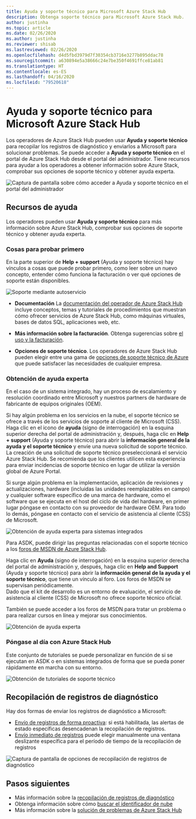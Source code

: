 ```yaml
---
title: Ayuda y soporte técnico para Microsoft Azure Stack Hub
description: Obtenga soporte técnico para Microsoft Azure Stack Hub.
author: justinha
ms.topic: article
ms.date: 02/26/2020
ms.author: justinha
ms.reviewer: shisab
ms.lastreviewed: 02/26/2020
ms.openlocfilehash: d4d5fbd3979d7f30354cb3716e3277b895ddac78
ms.sourcegitcommit: a630894e5a38666c24e7be350f4691ffce81ab81
ms.translationtype: HT
ms.contentlocale: es-ES
ms.lasthandoff: 04/16/2020
ms.locfileid: "79520618"
---
```

# <a name="microsoft-azure-stack-hub-help-and-support"></a>Ayuda y soporte técnico para Microsoft Azure Stack Hub

Los operadores de Azure Stack Hub pueden usar **Ayuda y soporte técnico** para recopilar los registros de diagnóstico y enviarlos a Microsoft para solucionar problemas. Se puede acceder a **Ayuda y soporte técnico** en el portal de Azure Stack Hub desde el portal del administrador. Tiene recursos para ayudar a los operadores a obtener información sobre Azure Stack, comprobar sus opciones de soporte técnico y obtener ayuda experta.  

![Captura de pantalla sobre cómo acceder a Ayuda y soporte técnico en el portal del administrador](media/azure-stack-help-and-support/help-and-support.png)

## <a name="help-resources"></a>Recursos de ayuda 

Los operadores pueden usar **Ayuda y soporte técnico** para más información sobre Azure Stack Hub, comprobar sus opciones de soporte técnico y obtener ayuda experta. 

### <a name="things-to-try-first"></a>Cosas para probar primero

En la parte superior de **Help + support** (Ayuda y soporte técnico) hay vínculos a cosas que puede probar primero, como leer sobre un nuevo concepto, entender cómo funciona la facturación o ver qué opciones de soporte están disponibles. 

![Soporte mediante autoservicio](media/azure-stack-help-and-support/get-support-tiles.png)

- **Documentación** La [documentación del operador de Azure Stack Hub](index.yml) incluye conceptos, temas y tutoriales de procedimientos que muestran cómo ofrecer servicios de Azure Stack Hub, como máquinas virtuales, bases de datos SQL, aplicaciones web, etc. 

- **Más información sobre la facturación**. Obtenga sugerencias sobre [el uso y la facturación](azure-stack-billing-and-chargeback.md).

- **Opciones de soporte técnico**. Los operadores de Azure Stack Hub pueden elegir entre una gama de [opciones de soporte técnico de Azure](https://aka.ms/azstacksupport) que puede satisfacer las necesidades de cualquier empresa. 


### <a name="get-expert-help"></a>Obtención de ayuda experta 

En el caso de un sistema integrado, hay un proceso de escalamiento y resolución coordinado entre Microsoft y nuestros partners de hardware de fabricante de equipos originales (OEM).

Si hay algún problema en los servicios en la nube, el soporte técnico se ofrece a través de los servicios de soporte al cliente de Microsoft (CSS). Haga clic en el icono de **ayuda** (signo de interrogación) en la esquina superior derecha del portal de administración y, después, haga clic en **Help + support** (Ayuda y soporte técnico) para abrir la **información general de la ayuda y el soporte técnico** y envíe una nueva solicitud de soporte técnico. La creación de una solicitud de soporte técnico preseleccionará el servicio Azure Stack Hub. Se recomienda que los clientes utilicen esta experiencia para enviar incidencias de soporte técnico en lugar de utilizar la versión global de Azure Portal. 

Si surge algún problema en la implementación, aplicación de revisiones y actualizaciones, hardware (incluidas las unidades reemplazables en campo) y cualquier software específico de una marca de hardware, como el software que se ejecuta en el host del ciclo de vida del hardware, en primer lugar póngase en contacto con su proveedor de hardware OEM. Para todo lo demás, póngase en contacto con el servicio de asistencia al cliente (CSS) de Microsoft.

![Obtención de ayuda experta para sistemas integrados](media/azure-stack-help-and-support/get-support-integrated.png)

Para ASDK, puede dirigir las preguntas relacionadas con el soporte técnico a los [foros de MSDN de Azure Stack Hub](https://social.msdn.microsoft.com/Forums/azure/home?forum=azurestack). 

Haga clic en **Ayuda** (signo de interrogación) en la esquina superior derecha del portal de administración y, después, haga clic en **Help and Support** (Ayuda y soporte técnico) para abrir la **información general de la ayuda y el soporte técnico**, que tiene un vínculo al foro. Los foros de MSDN se supervisan periódicamente.  
Dado que el kit de desarrollo es un entorno de evaluación, el servicio de asistencia al cliente (CSS) de Microsoft no ofrece soporte técnico oficial.

También se puede acceder a los foros de MSDN para tratar un problema o para realizar cursos en línea y mejorar sus conocimientos. 

![Obtención de ayuda experta](media/azure-stack-help-and-support/get-support-cards.png)

### <a name="get-up-to-speed-with-azure-stack-hub"></a>Póngase al día con Azure Stack Hub

Este conjunto de tutoriales se puede personalizar en función de si se ejecutan en ASDK o en sistemas integrados de forma que se pueda poner rápidamente en marcha con su entorno. 

![Obtención de tutoriales de soporte técnico](media/azure-stack-help-and-support/get-support-tutorials.png)

## <a name="diagnostic-log-collection"></a>Recopilación de registros de diagnóstico

Hay dos formas de enviar los registros de diagnóstico a Microsoft: 

- [Envío de registros de forma proactiva](azure-stack-configure-automatic-diagnostic-log-collection-tzl.md): si está habilitada, las alertas de estado específicas desencadenan la recopilación de registros. 
- [Envío inmediato de registros](azure-stack-configure-on-demand-diagnostic-log-collection-portal-tzl.md) puede elegir manualmente una ventana deslizante específica para el período de tiempo de la recopilación de registros

![Captura de pantalla de opciones de recopilación de registros de diagnóstico](media/azure-stack-help-and-support/banner-enable-automatic-log-collection.png)


## <a name="next-steps"></a>Pasos siguientes

- Más información sobre la [recopilación de registros de diagnóstico](azure-stack-diagnostic-log-collection-overview-tzl.md)
- Obtenga información sobre cómo [buscar el identificador de nube](azure-stack-find-cloud-id.md)
- Más información sobre la [solución de problemas de Azure Stack Hub](azure-stack-troubleshooting.md)
